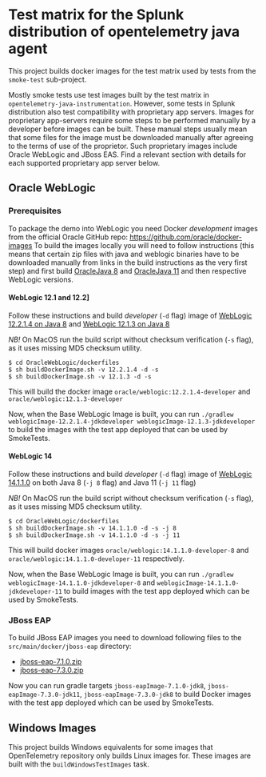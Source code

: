 # Test matrix for the Splunk distribution of opentelemetry java agent

This project builds docker images for the test matrix used by tests from the `smoke-test` sub-project.

Mostly smoke tests use test images built by the test matrix in `opentelemetry-java-instrumentation`.
However, some tests in Splunk distribution also test compatibility with proprietary app servers.
Images for proprietary app-servers require some steps to be performed manually by a developer
before images can be built. These manual steps usually mean that some files for the image must be
downloaded manually after agreeing to the terms of use of the proprietor. Such proprietary images
include Oracle WebLogic and JBoss EAS. Find a relevant section with details for each supported
proprietary app server below.

## Oracle WebLogic

### Prerequisites
To package the demo into WebLogic you need Docker _development_ images from the official Oracle GitHub repo:
https://github.com/oracle/docker-images
To build the images locally you will need to follow instructions (this means that certain zip files with
java and weblogic binaries have to be downloaded manually from links in the build instructions as the very
first step) and first build
[OracleJava 8](https://github.com/oracle/docker-images/blob/master/OracleJava/8/Dockerfile) and
[OracleJava 11](https://github.com/oracle/docker-images/blob/master/OracleJava/11/Dockerfile) and
then respective WebLogic versions.

#### WebLogic 12.1 and 12.2]
Follow these instructions and build _developer_ (`-d` flag) image of
[WebLogic 12.2.1.4 on Java 8](https://github.com/oracle/docker-images/tree/master/OracleWebLogic/dockerfiles/12.2.1.4) and
[WebLogic 12.1.3 on Java 8](https://github.com/oracle/docker-images/tree/master/OracleWebLogic/dockerfiles/12.1.3)

*NB!* On MacOS run the build script without checksum verification (`-s` flag), as it uses missing MD5 checksum utility.

```
$ cd OracleWebLogic/dockerfiles
$ sh buildDockerImage.sh -v 12.2.1.4 -d -s
$ sh buildDockerImage.sh -v 12.1.3 -d -s
```
This will build the docker image `oracle/weblogic:12.2.1.4-developer` and `oracle/weblogic:12.1.3-developer`

Now, when the Base WebLogic Image is built, you can run
`./gradlew weblogicImage-12.2.1.4-jdkdeveloper weblogicImage-12.1.3-jdkdeveloper` to build the
images with the test app deployed that can be used by SmokeTests.

#### WebLogic 14
Follow these instructions and build _developer_ (`-d` flag) image of
[WebLogic 14.1.1.0](https://github.com/oracle/docker-images/tree/master/OracleWebLogic/dockerfiles/14.1.1.0)
on both Java 8 (`-j 8` flag) and Java 11 (`-j 11` flag)

*NB!* On MacOS run the build script without checksum verification (`-s` flag), as it uses missing MD5 checksum utility.

```
$ cd OracleWebLogic/dockerfiles
$ sh buildDockerImage.sh -v 14.1.1.0 -d -s -j 8
$ sh buildDockerImage.sh -v 14.1.1.0 -d -s -j 11
```

This will build docker images `oracle/weblogic:14.1.1.0-developer-8` and `oracle/weblogic:14.1.1.0-developer-11` respectively.

Now, when the Base WebLogic Image is built, you can run `./gradlew weblogicImage-14.1.1.0-jdkdeveloper-8` and
`weblogicImage-14.1.1.0-jdkdeveloper-11` to build images with the test app deployed which can be used by SmokeTests.

### JBoss EAP
To build JBoss EAP images you need to download following files to the `src/main/docker/jboss-eap` directory:

* [jboss-eap-7.1.0.zip](https://developers.redhat.com/download-manager/file/jboss-eap-7.1.0.zip)
* [jboss-eap-7.3.0.zip](https://developers.redhat.com/download-manager/file/jboss-eap-7.3.0.zip)

Now you can run gradle targets `jboss-eapImage-7.1.0-jdk8`, `jboss-eapImage-7.3.0-jdk11`, `jboss-eapImage-7.3.0-jdk8`
to build Docker images with the test app deployed which can be used by SmokeTests.

## Windows Images

This project builds Windows equivalents for some images that OpenTelemetry repository only builds Linux images for.
These images are built with the `buildWindowsTestImages` task.